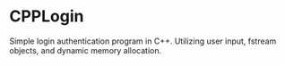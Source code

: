 # CPPLogin
Simple login authentication program in C++. Utilizing user input, fstream objects, and dynamic memory allocation.
